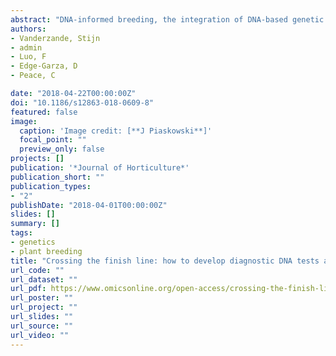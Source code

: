 ```yaml
---
abstract: "DNA-informed breeding, the integration of DNA-based genetic information into plant breeding programs, can enhance efficiency, accuracy, creativity, and pace of new cultivar development. Most genetic knowledge on key traits for plant breeding has been obtained through QTL analyses. Despite an explosion in QTL discoveries for horticultural crops, very few of those discoveries have been translated into tools for horticultural crop breeding. An example of such tools with direct application in crop genetic improvement are trait-predictive DNA tests. The translation of a promising QTL to a trait-predictive DNA test has five steps: (1) choose target QTL; (2) design assay to target locus; (3) assay individuals; (4) trace inheritance; and (5) disseminate DNA test details. Key information to convey to end users about a DNA test are the crop and trait(s) addressed, targeted trait locus or loci, and marker type used; trait heritability and genotypic variance explained by the DNA test; allele effects, frequencies, and germplasm distributions; and technical details for running the test. This paper provides instructions for translating promising QTLs into breeder-friendly, trait-predictive DNA tests, based on our experience with tree fruit. Our intent is to accelerate development of trait-predictive DNA tests and establish a standard framework for reporting them. As scientific understanding of genetic factors controlling breeding-relevant traits continues to expand, systematic and increased DNA test development should help bridge the chasm between academic research and breeding application."
authors:
- Vanderzande, Stijn
- admin 
- Luo, F
- Edge-Garza, D
- Peace, C

date: "2018-04-22T00:00:00Z"
doi: "10.1186/s12863-018-0609-8"
featured: false
image:
  caption: 'Image credit: [**J Piaskowski**]'
  focal_point: ""
  preview_only: false
projects: []
publication: '*Journal of Horticulture*'
publication_short: ""
publication_types:
- "2"
publishDate: "2018-04-01T00:00:00Z"
slides: []
summary: []
tags:
- genetics
- plant breeding
title: "Crossing the finish line: how to develop diagnostic DNA tests as breeding tools after QTL discovery"
url_code: ""
url_dataset: ""
url_pdf: https://www.omicsonline.org/open-access/crossing-the-finish-line-how-to-develop-diagnostic-dna-tests-as-breeding-tools-after-qtl-discovery-2376-0354-1000228-99783.html
url_poster: ""
url_project: ""
url_slides: ""
url_source: ""
url_video: ""
---
```




